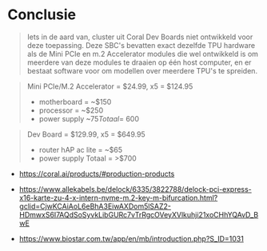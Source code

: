 # Conclusie

> Iets in de aard van, cluster uit Coral Dev Boards niet ontwikkeld voor deze toepassing. Deze SBC's bevatten exact dezelfde TPU hardware als de Mini PCIe en m.2 Accelerator modules die wel ontwikkeld is om meerdere van deze modules te draaien op één host computer, en er bestaat software voor om modellen over meerdere TPU's te spreiden.

> Mini PCIe/M.2 Accelerator = $24.99, x5 = $124.95
> + motherboard = ~$150
> + processor = ~$250
> + power supply ~$75
> Totaal = ~$600

> Dev Board = $129.99, x5 = $649.95
> + router hAP ac lite = ~$65
> + power supply
> Totaal = >$700

- https://coral.ai/products/#production-products

- https://www.allekabels.be/delock/6335/3822788/delock-pci-express-x16-karte-zu-4-x-intern-nvme-m.2-key-m-bifurcation.html?gclid=CjwKCAiAoL6eBhA3EiwAXDom5lSAZ2-HDmwxS6I7AQdSoSyvkLibGURc7vTrRgcOVeyXVlkuhji21xoCHhYQAvD_BwE

- https://www.biostar.com.tw/app/en/mb/introduction.php?S_ID=1031

